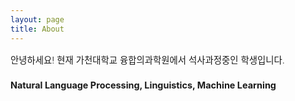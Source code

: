```yaml
---
layout: page
title: About
---
```


<div style="font-size: 0.9rem; font-weight:300; line-height: 1.6rem;">

안녕하세요! 현재 가천대학교 융합의과학원에서 석사과정중인 학생입니다.

<p class="message" style="font-size: 0.9rem; font-weight: 700">
Natural Language Processing, Linguistics, Machine Learning
</p>

</div>
